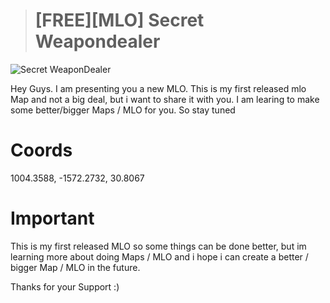 > # [FREE][MLO] Secret Weapondealer
![Secret WeaponDealer](https://github.com/Ph-o-e-n-ix/medical_heist/assets/119653707/91f13873-cff0-4c7d-b5b7-9157f14d2b04)

Hey Guys. I am presenting you a new MLO. This is my first released mlo Map and not a big deal, but i want to share it with you. I am learing to make some better/bigger Maps / MLO for you. So stay tuned

# Coords
1004.3588, -1572.2732, 30.8067


# Important

This is my first released MLO so some things can be done better, but im learning more about doing Maps / MLO and i hope i can create a better / bigger Map / MLO in the future. 

Thanks for your Support :)

